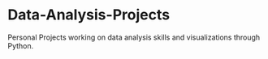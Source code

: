 # Data-Analysis-Projects

Personal Projects working on data analysis skills and visualizations through Python. 
